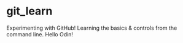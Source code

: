 # git_learn
Experimenting with GitHub! Learning the basics &amp; controls from the command line.
Hello Odin! 
